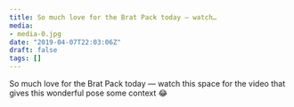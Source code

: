 ```yaml
---
title: So much love for the Brat Pack today — watch…
media:
- media-0.jpg
date: "2019-04-07T22:03:06Z"
draft: false
tags: []
---
```

So much love for the Brat Pack today — watch this space for the video that gives this wonderful pose some context 😂
